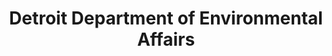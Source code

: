 ---
title: Detroit Department of Environmental Affairs
description: This division was originally established as Department of Environmental Affairs, in 1995 by executive reorganization and adopted by vote of the citizenry as a staff department in the 1997 charter revision referendum. As a result of the FY 10 – 11 Budget, the Department of Environmental Affairs absorbed the Buildings and Safety Engineering Department creating the Buildings, Safety Engineering and Environmental Department (BSEED). The Charter empowers Environmental Affairs (EA) to administer, enforce, manage and coordinate environmental protection policies in the City of Detroit.
logo: https://detroitmi.gov/themes/custom/detroitmi/share-image.png
---